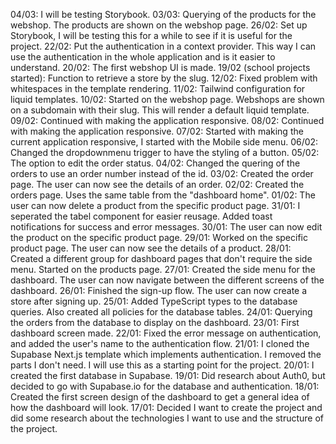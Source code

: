 04/03: I will be testing Storybook.
03/03: Querying of the products for the webshop. The products are shown on the webshop page.
26/02: Set up Storybook, I will be testing this for a while to see if it is useful for the project.
22/02: Put the authentication in a context provider. This way I can use the authentication in the whole application and is it easier to understand.
20/02: The first webshop UI is made.
19/02 (school projects started): Function to retrieve a store by the slug. 
12/02: Fixed problem with whitespaces in the template rendering.
11/02: Tailwind configuration for liquid templates.
10/02: Started on the webshop page. Webshops are shown on a subdomain with their slug. This will render a default liquid template.
09/02: Continued with making the application responsive.
08/02: Continued with making the application responsive.
07/02: Started with making the current application responsive, I started with the Mobile side menu.
06/02: Changed the dropdownmenu trigger to have the styling of a button.
05/02: The option to edit the order status.
04/02: Changed the quering of the orders to use an order number instead of the id.
03/02: Created the order page. The user can now see the details of an order.
02/02: Created the orders page. Uses the same table from the "dashboard home".
01/02: The user can now delete a product from the specific product page.
31/01: I seperated the tabel component for easier reusage. Added toast notifications for success and error messages.
30/01: The user can now edit the product on the specific product page. 
29/01: Worked on the specific product page. The user can now see the details of a product.
28/01: Created a different group for dashboard pages that don't require the side menu. Started on the products page.
27/01: Created the side menu for the dashboard. The user can now navigate between the different screens of the dashboard.
26/01: Finished the sign-up flow. The user can now create a store after signing up.
25/01: Added TypeScript types to the database queries. Also created all policies for the database tables.
24/01: Querying the orders from the database to display on the dashboard.
23/01: First dashboard screen made.
22/01: Fixed the error message on authentication, and added the user's name to the authentication flow.
21/01: I cloned the Supabase Next.js template which implements authentication. I removed the parts I don't need. I will use this as a starting point for the project.
20/01: I created the first database in Supabase.
19/01: Did research about Auth0, but decided to go with Supabase.io for the database and authentication.
18/01: Created the first screen design of the dashboard to get a general idea of how the dashboard will look.
17/01: Decided I want to create the project and did some research about the technologies I want to use and the structure of the project.